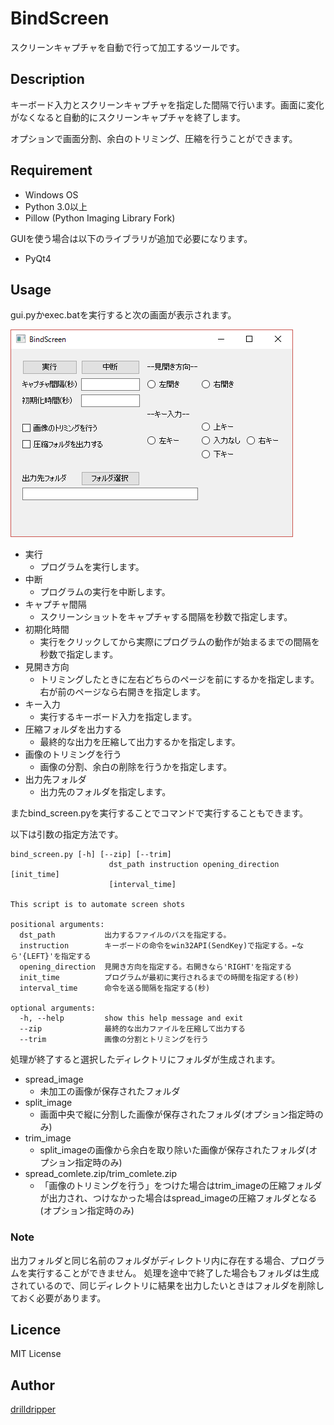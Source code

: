 BindScreen
====
スクリーンキャプチャを自動で行って加工するツールです。

## Description
キーボード入力とスクリーンキャプチャを指定した間隔で行います。画面に変化がなくなると自動的にスクリーンキャプチャを終了します。

オプションで画面分割、余白のトリミング、圧縮を行うことができます。

## Requirement
- Windows OS
- Python 3.0以上
- Pillow (Python Imaging Library Fork)

GUIを使う場合は以下のライブラリが追加で必要になります。
- PyQt4

## Usage
gui.pyかexec.batを実行すると次の画面が表示されます。


![main_gif](demo/main_gui.png)

- 実行
  - プログラムを実行します。
- 中断
  - プログラムの実行を中断します。
- キャプチャ間隔
  - スクリーンショットをキャプチャする間隔を秒数で指定します。
- 初期化時間
  - 実行をクリックしてから実際にプログラムの動作が始まるまでの間隔を秒数で指定します。
- 見開き方向
  - トリミングしたときに左右どちらのページを前にするかを指定します。右が前のページなら右開きを指定します。
- キー入力
  - 実行するキーボード入力を指定します。
- 圧縮フォルダを出力する
  - 最終的な出力を圧縮して出力するかを指定します。
- 画像のトリミングを行う
  - 画像の分割、余白の削除を行うかを指定します。
- 出力先フォルダ
  - 出力先のフォルダを指定します。

またbind_screen.pyを実行することでコマンドで実行することもできます。

以下は引数の指定方法です。

```
bind_screen.py [-h] [--zip] [--trim]
                      dst_path instruction opening_direction [init_time]
                      [interval_time]

This script is to automate screen shots

positional arguments:
  dst_path           出力するファイルのパスを指定する。
  instruction        キーボードの命令をwin32API(SendKey)で指定する。←なら'{LEFT}'を指定する
  opening_direction  見開き方向を指定する。右開きなら'RIGHT'を指定する
  init_time          プログラムが最初に実行されるまでの時間を指定する(秒)
  interval_time      命令を送る間隔を指定する(秒)

optional arguments:
  -h, --help         show this help message and exit
  --zip              最終的な出力ファイルを圧縮して出力する
  --trim             画像の分割とトリミングを行う
```

処理が終了すると選択したディレクトリにフォルダが生成されます。
- spread_image
  - 未加工の画像が保存されたフォルダ
- split_image
  - 画面中央で縦に分割した画像が保存されたフォルダ(オプション指定時のみ)
- trim_image
  - split_imageの画像から余白を取り除いた画像が保存されたフォルダ(オプション指定時のみ)
- spread\_comlete.zip/trim\_comlete.zip
  - 「画像のトリミングを行う」をつけた場合はtrim\_imageの圧縮フォルダが出力され、つけなかった場合はspread\_imageの圧縮フォルダとなる(オプション指定時のみ)

### Note
出力フォルダと同じ名前のフォルダがディレクトリ内に存在する場合、プログラムを実行することができません。
処理を途中で終了した場合もフォルダは生成されているので、同じディレクトリに結果を出力したいときはフォルダを削除しておく必要があります。

## Licence
MIT License

## Author
[drilldripper](https://github.com/drilldripper)
